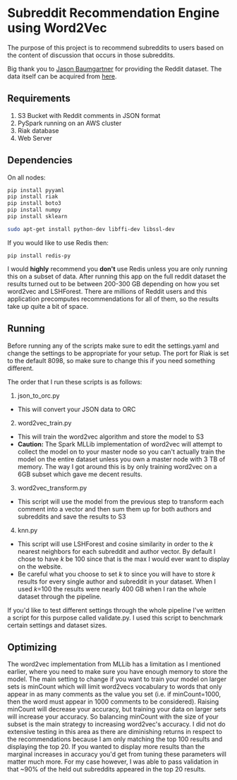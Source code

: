 # Subreddit Recommendation Engine using Word2Vec
The purpose of this project is to recommend subreddits to users based on the content of discussion that occurs in those subreddits.

Big thank you to [Jason Baumgartner](https://pushshift.io/) for providing the Reddit dataset. The data itself can be acquired from [here](https://files.pushshift.io/).

## Requirements
1. S3 Bucket with Reddit comments in JSON format
2. PySpark running on an AWS cluster
3. Riak database
4. Web Server

## Dependencies
On all nodes:
```bash
pip install pyyaml
pip install riak
pip install boto3
pip install numpy
pip install sklearn

sudo apt-get install python-dev libffi-dev libssl-dev
```

If you would like to use Redis then:
```
pip install redis-py
```
I would **highly** recommend you **don't** use Redis unless you are only running this on a subset of data. After running this app on the full reddit dataset the results turned out to be between 200-300 GB depending on how you set word2vec and LSHForest. There are millions of Reddit users and this application precomputes recommendations for all of them, so the results take up quite a bit of space.

## Running
Before running any of the scripts make sure to edit the settings.yaml and change the settings to be appropriate for your setup. The port for Riak is set to the default 8098, so make sure to change this if you need something different.

The order that I run these scripts is as follows:
1. json_to_orc.py
  * This will convert your JSON data to ORC
2. word2vec_train.py
  * This will train the word2vec algorithm and store the model to S3
  * **Caution:** The Spark MLLib implementation of word2vec will attempt to collect the model on to your master node so you can't actually train the model on the entire dataset unless you own a master node with 3 TB of memory. The way I got around this is by only training word2vec on a 6GB subset which gave me decent results.
3. word2vec_transform.py
  * This script will use the model from the previous step to transform each comment into a vector and then sum them up for both authors and subreddits and save the results to S3
4. knn.py
  * This script will use LSHForest and cosine similarity in order to the *k* nearest neighbors for each subreddit and author vector. By default I chose to have *k* be 100 since that is the max I would ever want to display on the website.
  * Be careful what you choose to set *k* to since you will have to store *k* results for every single author and subreddit in your dataset. When I used *k*=100 the results were nearly 400 GB when I ran the whole dataset through the pipeline.

If you'd like to test different settings through the whole pipeline I've written a script for this purpose called validate.py. I used this script to benchmark certain settings and dataset sizes.

## Optimizing
The word2vec implementation from MLLib has a limitation as I mentioned earlier, where you need to make sure you have enough memory to store the model. The main setting to change if you want to train your model on larger sets is minCount which will limit word2vecs vocabulary to words that only appear in as many comments as the value you set (i.e. if minCount=1000, then the word must appear in 1000 comments to be considered). Raising minCount will decrease your accuracy, but training your data on larger sets will increase your accuracy. So balancing minCount with the size of your subset is the main strategy to increasing word2vec's accuracy. I did not do extensive testing in this area as there are diminishing returns in respect to the recommendations because I am only matching the top 100 results and displaying the top 20. If you wanted to display more results than the marginal increases in accuracy you'd get from tuning these parameters will matter much more. For my case however, I was able to pass validation in that ~90% of the held out subreddits appeared in the top 20 results.
